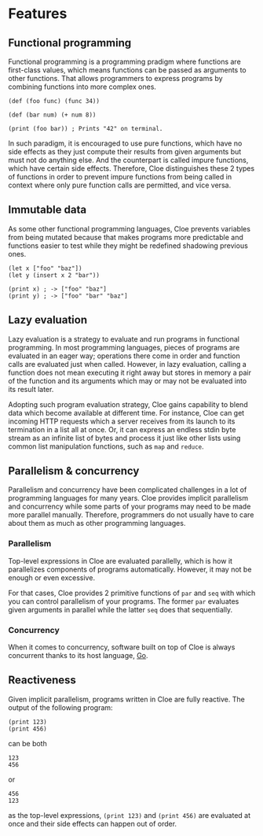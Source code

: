 # Features

## Functional programming

Functional programming is a programming pradigm where functions are first-class
values, which means functions can be passed as arguments to other functions.
That allows programmers to express programs by combining functions into
more complex ones.

```cloe
(def (foo func) (func 34))

(def (bar num) (+ num 8))

(print (foo bar)) ; Prints "42" on terminal.
```

In such paradigm, it is encouraged to use pure functions, which have
no side effects as they just compute their results from given arguments but
must not do anything else.
And the counterpart is called impure functions, which have certain side effects.
Therefore, Cloe distinguishes these 2 types of functions in order to prevent
impure functions from being called in context where only pure function calls
are permitted, and vice versa.

## Immutable data

As some other functional programming languages, Cloe prevents variables from
being mutated because that makes programs more predictable and functions easier
to test while they might be redefined shadowing previous ones.

```cloe
(let x ["foo" "baz"])
(let y (insert x 2 "bar"))

(print x) ; -> ["foo" "baz"]
(print y) ; -> ["foo" "bar" "baz"]
```

## Lazy evaluation

Lazy evaluation is a strategy to evaluate and run programs in functional
programming.
In most programming languages, pieces of programs are evaluated in an eager way;
operations there come in order and function calls are evaluated just when
called.
However, in lazy evaluation, calling a function does not mean executing it right
away but stores in memory a pair of the function and its arguments which
may or may not be evaluated into its result later.

Adopting such program evaluation strategy, Cloe gains capability to blend
data which become available at different time.
For instance, Cloe can get incoming HTTP requests which a server receives
from its launch to its termination in a list all at once.
Or, it can express an endless stdin byte stream as an infinite list of bytes
and process it just like other lists using common list manipulation functions,
such as `map` and `reduce`.

## Parallelism & concurrency

Parallelism and concurrency have been complicated challenges in a lot of
programming languages for many years.
Cloe provides implicit parallelism and concurrency while some parts of your
programs may need to be made more parallel manually.
Therefore, programmers do not usually have to care about them as much as other
programming languages.

### Parallelism

Top-level expressions in Cloe are evaluated parallelly, which is how it
parallelizes components of programs automatically.
However, it may not be enough or even excessive.

For that cases, Cloe provides 2 primitive functions of `par` and `seq` with
which you can control parallelism of your programs.
The former `par` evaluates given arguments in parallel while the latter `seq`
does that sequentially.

### Concurrency

When it comes to concurrency, software built on top of Cloe is always
concurrent thanks to its host language, [Go](https://golang.org).

## Reactiveness

Given implicit parallelism, programs written in Cloe are fully reactive.
The output of the following program:

```cloe
(print 123)
(print 456)
```

can be both

```
123
456
```

or

```
456
123
```

as the top-level expressions, `(print 123)` and `(print 456)` are evaluated
at once and their side effects can happen out of order.
